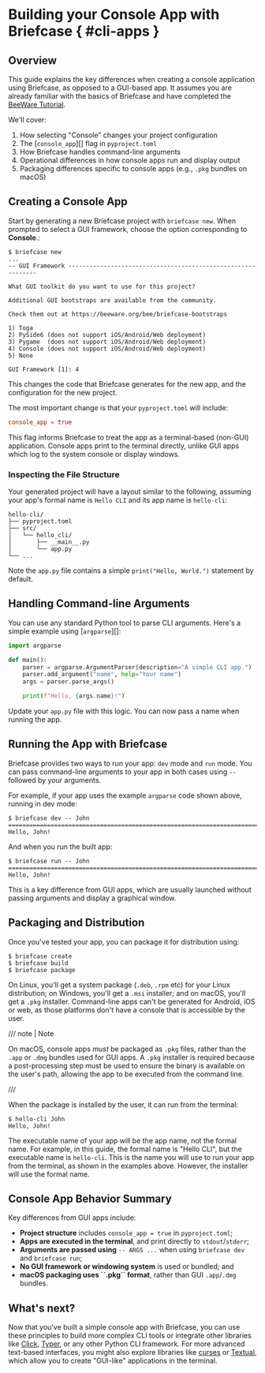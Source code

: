 # Building your Console App with Briefcase { #cli-apps }

## Overview

This guide explains the key differences when creating a console
application using Briefcase, as opposed to a GUI-based app. It assumes
you are already familiar with the basics of Briefcase and have completed
the [BeeWare Tutorial](https://tutorial.beeware.org/).

We'll cover:

1.  How selecting "Console" changes your project configuration
2.  The [`console_app`][] flag in `pyproject.toml`
3.  How Briefcase handles command-line arguments
4.  Operational differences in how console apps run and display output
5.  Packaging differences specific to console apps (e.g., `.pkg` bundles on macOS)

## Creating a Console App

Start by generating a new Briefcase project with `briefcase new`. When
prompted to select a GUI framework, choose the option corresponding to
**Console**.:

```console
$ briefcase new
...
-- GUI Framework -------------------------------------------------------------

What GUI toolkit do you want to use for this project?

Additional GUI bootstraps are available from the community.

Check them out at https://beeware.org/bee/briefcase-bootstraps

1) Toga
2) PySide6 (does not support iOS/Android/Web deployment)
3) Pygame  (does not support iOS/Android/Web deployment)
4) Console (does not support iOS/Android/Web deployment)
5) None

GUI Framework [1]: 4
```

This changes the code that Briefcase generates for the new app, and the
configuration for the new project.

The most important change is that your `pyproject.toml` will include:

```toml
console_app = true
```

This flag informs Briefcase to treat the app as a terminal-based
(non-GUI) application. Console apps print to the terminal directly,
unlike GUI apps which log to the system console or display windows.

### Inspecting the File Structure

Your generated project will have a layout similar to the following,
assuming your app's formal name is `Hello CLI` and its app name is
`hello-cli`:

```text
hello-cli/
├── pyproject.toml
├── src/
│   └── hello_cli/
│       ├── __main__.py
│       └── app.py
└── ...
```

Note the `app.py` file contains a simple `print("Hello, World.")`
statement by default.

## Handling Command-line Arguments

You can use any standard Python tool to parse CLI arguments. Here's a
simple example using [`argparse`][]:

```python
import argparse

def main():
    parser = argparse.ArgumentParser(description="A simple CLI app.")
    parser.add_argument("name", help="Your name")
    args = parser.parse_args()

    print(f"Hello, {args.name}!")
```

Update your `app.py` file with this logic. You can now pass a name when
running the app.

## Running the App with Briefcase

Briefcase provides two ways to run your app: `dev` mode and `run` mode.
You can pass command-line arguments to your app in both cases using `--`
followed by your arguments.

For example, if your app uses the example `argparse` code shown above,
running in dev mode:

```console
$ briefcase dev -- John
===========================================================================
Hello, John!
```

And when you run the built app:

```console
$ briefcase run -- John
===========================================================================
Hello, John!
```

This is a key difference from GUI apps, which are usually launched
without passing arguments and display a graphical window.

## Packaging and Distribution

Once you've tested your app, you can package it for distribution using:

```console
$ briefcase create
$ briefcase build
$ briefcase package
```

On Linux, you'll get a system package (`.deb`, `.rpm` etc) for your
Linux distribution; on Windows, you'll get a `.msi` installer; and on
macOS, you'll get a `.pkg` installer. Command-line apps can't be
generated for Android, iOS or web, as those platforms don't have a
console that is accessible by the user.

/// note | Note

On macOS, console apps *must* be packaged as `.pkg` files, rather than
the `.app` or `.dmg` bundles used for GUI apps. A `.pkg` installer is
required because a post-processing step must be used to ensure the
binary is available on the user's path, allowing the app to be executed
from the command line.

///

When the package is installed by the user, it can run from the terminal:

```console
$ hello-cli John
Hello, John!
```

The executable name of your app will be the app name, not the formal
name. For example, in this guide, the formal name is "Hello CLI", but
the executable name is `hello-cli`. This is the name you will use to run
your app from the terminal, as shown in the examples above. However, the
installer will use the formal name.

## Console App Behavior Summary

Key differences from GUI apps include:

- **Project structure** includes `console_app = true` in `pyproject.toml`;
- **Apps are executed in the terminal**, and print directly to `stdout`/`stderr`;
- **Arguments are passed using** `-- ARGS ...` when using `briefcase dev` and
  `briefcase run`;
- **No GUI framework or windowing system** is used or bundled; and
- **macOS packaging uses \`\`.pkg\`\` format**, rather than GUI `.app`/`.dmg` bundles.

## What's next?

Now that you've built a simple console app with Briefcase, you can use
these principles to build more complex CLI tools or integrate other
libraries like [Click](https://click.palletsprojects.com/),
[Typer](https://typer.tiangolo.com/), or any other Python CLI framework.
For more advanced text-based interfaces, you might also explore
libraries like [curses](https://docs.python.org/3/library/curses.html)
or [Textual](https://textual.textualize.io/), which allow you to create
"GUI-like" applications in the terminal.
